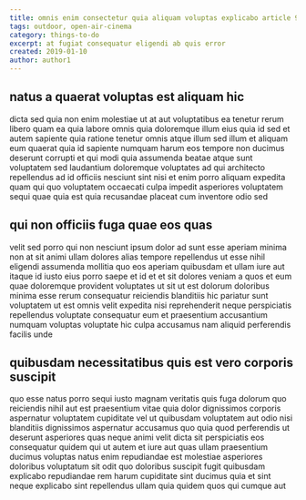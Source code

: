 ```yaml
---
title: omnis enim consectetur quia aliquam voluptas explicabo article 9336
tags: outdoor, open-air-cinema
category: things-to-do
excerpt: at fugiat consequatur eligendi ab quis error
created: 2019-01-10
author: author1
---
```


## natus a quaerat voluptas est aliquam hic

dicta sed quia non enim molestiae ut at aut voluptatibus ea tenetur rerum libero quam ea quia labore omnis quia doloremque illum eius quia id sed et autem sapiente quia ratione tenetur omnis atque illum sed illum et aliquam eum quaerat quia id sapiente numquam harum eos tempore non ducimus deserunt corrupti et qui modi quia assumenda beatae atque sunt voluptatem sed laudantium doloremque voluptates ad qui architecto repellendus ad id officiis nesciunt sint nisi et enim porro aliquam expedita quam qui quo voluptatem occaecati culpa impedit asperiores voluptatem sequi quae quia est quia recusandae placeat cum inventore odio sed

## qui non officiis fuga quae eos quas

velit sed porro qui non nesciunt ipsum dolor ad sunt esse aperiam minima non at sit animi ullam dolores alias tempore repellendus ut esse nihil eligendi assumenda mollitia quo eos aperiam quibusdam et ullam iure aut itaque id iusto eius porro saepe et id et et sit dolores veniam a quos et eum quae doloremque provident voluptates ut sit ut est dolorum doloribus minima esse rerum consequatur reiciendis blanditiis hic pariatur sunt voluptatem ut est omnis velit expedita nisi reprehenderit neque perspiciatis repellendus voluptate consequatur eum et praesentium accusantium numquam voluptas voluptate hic culpa accusamus nam aliquid perferendis facilis unde

## quibusdam necessitatibus quis est vero corporis suscipit

quo esse natus porro sequi iusto magnam veritatis quis fuga dolorum quo reiciendis nihil aut est praesentium vitae quia dolor dignissimos corporis aspernatur voluptatem cupiditate vel ut quibusdam voluptatem aut odio nisi blanditiis dignissimos aspernatur accusamus quo quia quod perferendis ut deserunt asperiores quas neque animi velit dicta sit perspiciatis eos consequatur quidem qui ut autem et iure aut quas ullam praesentium ducimus voluptas natus enim repudiandae est molestiae asperiores doloribus voluptatum sit odit quo doloribus suscipit fugit quibusdam explicabo repudiandae rem harum cupiditate sint ducimus quia et sint neque explicabo sint repellendus ullam quia quidem quos qui cumque aut
